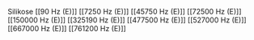 Silikose
[[90 Hz (E)]]
[[7250 Hz (E)]]
[[45750 Hz (E)]]
[[72500 Hz (E)]]
[[150000 Hz (E)]]
[[325190 Hz (E)]]
[[477500 Hz (E)]]
[[527000 Hz (E)]]
[[667000 Hz (E)]]
[[761200 Hz (E)]]
